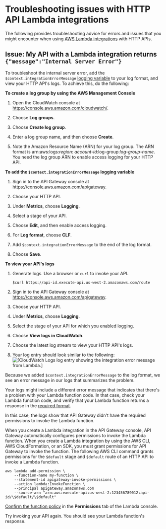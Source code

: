 # Troubleshooting issues with HTTP API Lambda integrations<a name="http-api-troubleshooting-lambda"></a>

The following provides troubleshooting advice for errors and issues that you might encounter when using [AWS Lambda integrations](http-api-develop-integrations-lambda.md) with HTTP APIs\.

## Issue: My API with a Lambda integration returns `{"message":"Internal Server Error"}`<a name="http-api-troubleshooting-lambda-internal-server-error"></a>

To troubleshoot the internal server error, add the `$context.integrationErrorMessage` [logging variable](http-api-logging-variables.md) to your log format, and view your HTTP API's logs\. To achieve this, do the following:

**To create a log group by using the AWS Management Console**

1. Open the CloudWatch console at [https://console\.aws\.amazon\.com/cloudwatch/](https://console.aws.amazon.com/cloudwatch/)\.

1. Choose **Log groups**\.

1. Choose **Create log group**\.

1. Enter a log group name, and then choose **Create**\.

1. Note the Amazon Resource Name \(ARN\) for your log group\. The ARN format is arn:aws:logs:*region*: *account\-id*:log\-group:*log\-group\-name*\. You need the log group ARN to enable access logging for your HTTP API\.

**To add the `$context.integrationErrorMessage` logging variable**

1. Sign in to the API Gateway console at [https://console\.aws\.amazon\.com/apigateway](https://console.aws.amazon.com/apigateway)\.

1. Choose your HTTP API\.

1. Under **Metrics**, choose **Logging**\.

1. Select a stage of your API\.

1. Choose **Edit**, and then enable access logging\.

1. For **Log format**, choose **CLF**\.

1. Add `$context.integrationErrorMessage` to the end of the log format\.

1. Choose **Save**\.

**To view your API's logs**

1. Generate logs\. Use a browser or `curl` to invoke your API\.

   ```
   $curl https://api-id.execute-api.us-west-2.amazonaws.com/route
   ```

1. Sign in to the API Gateway console at [https://console\.aws\.amazon\.com/apigateway](https://console.aws.amazon.com/apigateway)\.

1. Choose your HTTP API\.

1. Under **Metrics**, choose **Logging**\.

1. Select the stage of your API for which you enabled logging\.

1. Choose **View logs in CloudWatch**\.

1. Choose the latest log stream to view your HTTP API's logs\.

1. Your log entry should look similar to the following:  
![\[CloudWatch Logs log entry showing the integration error message from Lambda.\]](http://docs.aws.amazon.com/apigateway/latest/developerguide/images/troubleshoot-http-api-logs.png)

Because we added `$context.integrationErrorMessage` to the log format, we see an error message in our logs that summarizes the problem\. 

Your logs might include a different error message that indicates that there's a problem with your Lambda function code\. In that case, check your Lambda function code, and verify that your Lambda function returns a response in the [required format](http-api-develop-integrations-lambda.md#http-api-develop-integrations-lambda.response)\.

In this case, the logs show that API Gateway didn't have the required permissions to invoke the Lambda function\.

When you create a Lambda integration in the API Gateway console, API Gateway automatically configures permissions to invoke the Lambda function\. When you create a Lambda integration by using the AWS CLI, AWS CloudFormation, or an SDK, you must grant permissions for API Gateway to invoke the function\. The following AWS CLI command grants permissions for the `$default` stage and `$default` route of an HTTP API to invoke a Lambda function\.

```
aws lambda add-permission \
    --function-name my-function \
    --statement-id apigateway-invoke-permissions \ 
    --action lambda:InvokeFunction \
    --principal apigateway.amazonaws.com 
    --source-arn "arn:aws:execute-api:us-west-2:123456789012:api-id/\$default/\$default"
```

[Confirm the function policy](https://docs.aws.amazon.com/lambda/latest/dg/access-control-resource-based.html) in the **Permissions** tab of the Lambda console\.

Try invoking your API again\. You should see your Lambda function's response\.